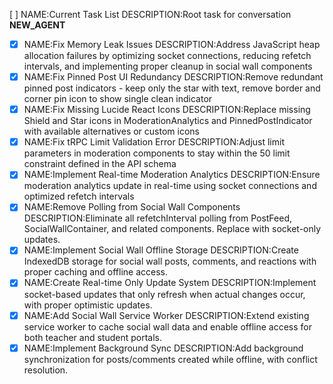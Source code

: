 [ ] NAME:Current Task List DESCRIPTION:Root task for conversation __NEW_AGENT__
-[x] NAME:Fix Memory Leak Issues DESCRIPTION:Address JavaScript heap allocation failures by optimizing socket connections, reducing refetch intervals, and implementing proper cleanup in social wall components
-[x] NAME:Fix Pinned Post UI Redundancy DESCRIPTION:Remove redundant pinned post indicators - keep only the star with text, remove border and corner pin icon to show single clean indicator
-[x] NAME:Fix Missing Lucide React Icons DESCRIPTION:Replace missing Shield and Star icons in ModerationAnalytics and PinnedPostIndicator with available alternatives or custom icons
-[x] NAME:Fix tRPC Limit Validation Error DESCRIPTION:Adjust limit parameters in moderation components to stay within the 50 limit constraint defined in the API schema
-[x] NAME:Implement Real-time Moderation Analytics DESCRIPTION:Ensure moderation analytics update in real-time using socket connections and optimized refetch intervals
-[x] NAME:Remove Polling from Social Wall Components DESCRIPTION:Eliminate all refetchInterval polling from PostFeed, SocialWallContainer, and related components. Replace with socket-only updates.
-[x] NAME:Implement Social Wall Offline Storage DESCRIPTION:Create IndexedDB storage for social wall posts, comments, and reactions with proper caching and offline access.
-[x] NAME:Create Real-time Only Update System DESCRIPTION:Implement socket-based updates that only refresh when actual changes occur, with proper optimistic updates.
-[x] NAME:Add Social Wall Service Worker DESCRIPTION:Extend existing service worker to cache social wall data and enable offline access for both teacher and student portals.
-[x] NAME:Implement Background Sync DESCRIPTION:Add background synchronization for posts/comments created while offline, with conflict resolution.